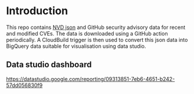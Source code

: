 # Introduction
This repo contains [NVD json](https://nvd.nist.gov/vuln/data-feeds#JSON_FEED) and GitHub security advisory data for recent and modified CVEs. The data is downloaded using a GitHub action periodically. A CloudBuild trigger is then used to convert this json data into BigQuery data suitable for visualisation using data studio.

## Data studio dashboard

https://datastudio.google.com/reporting/09313851-7eb6-4651-b242-57dd056830f9
